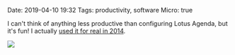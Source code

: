 Date: 2019-04-10 19:32
Tags: productivity, software
Micro: true

I can't think of anything less productive than configuring Lotus Agenda, but it's fun! I actually [used it for real in 2014](https://www.baty.net/2014/lotus-agenda/).

![](https://www.baty.blog/_img/2019/2019-04-10-agenda.png)


